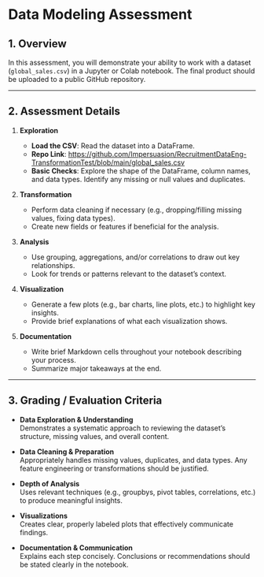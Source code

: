 # Data Modeling Assessment

## 1. Overview
In this assessment, you will demonstrate your ability to work with a dataset (`global_sales.csv`) in a Jupyter or Colab notebook. The final product should be uploaded to a public GitHub repository.

---

## 2. Assessment Details

1. **Exploration**  
   - **Load the CSV**: Read the dataset into a DataFrame.  
   - **Repo Link**: https://github.com/Impersuasion/RecruitmentDataEng-TransformationTest/blob/main/global_sales.csv
   - **Basic Checks**: Explore the shape of the DataFrame, column names, and data types. Identify any missing or null values and duplicates.

2. **Transformation**  
   - Perform data cleaning if necessary (e.g., dropping/filling missing values, fixing data types).  
   - Create new fields or features if beneficial for the analysis.

3. **Analysis**  
   - Use grouping, aggregations, and/or correlations to draw out key relationships.  
   - Look for trends or patterns relevant to the dataset’s context.

4. **Visualization**  
   - Generate a few plots (e.g., bar charts, line plots, etc.) to highlight key insights.  
   - Provide brief explanations of what each visualization shows.

5. **Documentation**  
   - Write brief Markdown cells throughout your notebook describing your process.  
   - Summarize major takeaways at the end.

---

## 3. Grading / Evaluation Criteria

- **Data Exploration & Understanding**  
  Demonstrates a systematic approach to reviewing the dataset’s structure, missing values, and overall content.

- **Data Cleaning & Preparation**  
  Appropriately handles missing values, duplicates, and data types. Any feature engineering or transformations should be justified.

- **Depth of Analysis**  
  Uses relevant techniques (e.g., groupbys, pivot tables, correlations, etc.) to produce meaningful insights.

- **Visualizations**  
  Creates clear, properly labeled plots that effectively communicate findings.

- **Documentation & Communication**  
  Explains each step concisely. Conclusions or recommendations should be stated clearly in the notebook.
